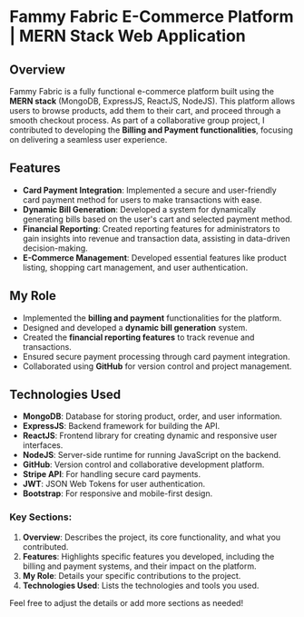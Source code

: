 # Fammy Fabric E-Commerce Platform | MERN Stack Web Application

## Overview

Fammy Fabric is a fully functional e-commerce platform built using the **MERN stack** (MongoDB, ExpressJS, ReactJS, NodeJS). This platform allows users to browse products, add them to their cart, and proceed through a smooth checkout process. As part of a collaborative group project, I contributed to developing the **Billing and Payment functionalities**, focusing on delivering a seamless user experience.

## Features

- **Card Payment Integration**: Implemented a secure and user-friendly card payment method for users to make transactions with ease.
- **Dynamic Bill Generation**: Developed a system for dynamically generating bills based on the user's cart and selected payment method.
- **Financial Reporting**: Created reporting features for administrators to gain insights into revenue and transaction data, assisting in data-driven decision-making.
- **E-Commerce Management**: Developed essential features like product listing, shopping cart management, and user authentication.

## My Role

- Implemented the **billing and payment** functionalities for the platform.
- Designed and developed a **dynamic bill generation** system.
- Created the **financial reporting features** to track revenue and transactions.
- Ensured secure payment processing through card payment integration.
- Collaborated using **GitHub** for version control and project management.

## Technologies Used

- **MongoDB**: Database for storing product, order, and user information.
- **ExpressJS**: Backend framework for building the API.
- **ReactJS**: Frontend library for creating dynamic and responsive user interfaces.
- **NodeJS**: Server-side runtime for running JavaScript on the backend.
- **GitHub**: Version control and collaborative development platform.
- **Stripe API**: For handling secure card payments.
- **JWT**: JSON Web Tokens for user authentication.
- **Bootstrap**: For responsive and mobile-first design.


### Key Sections:
1. **Overview**: Describes the project, its core functionality, and what you contributed.
2. **Features**: Highlights specific features you developed, including the billing and payment systems, and their impact on the platform.
3. **My Role**: Details your specific contributions to the project.
4. **Technologies Used**: Lists the technologies and tools you used.

Feel free to adjust the details or add more sections as needed!
